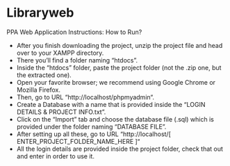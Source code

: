 # Libraryweb
PPA Web Application
Instructions: How to Run?
+ After you finish downloading the project, unzip the project file and head over to your XAMPP directory.
+ There you’ll find a folder naming “htdocs”.
+ Inside the “htdocs” folder, paste the project folder (not the .zip one, but the extracted one).
+ Open your favorite browser; we recommend using Google Chrome or Mozilla Firefox.
+ Then, go to URL “http://localhost/phpmyadmin“.
+ Create a Database with a name that is provided inside the “LOGIN DETAILS & PROJECT INFO.txt”.
+ Click on the “Import” tab and choose the database file (.sql) which is provided under the folder naming “DATABASE FILE”.
+ After setting up all these, go to URL “http://localhost/[ ENTER_PROJECT_FOLDER_NAME_HERE ]“
+ All the login details are provided inside the project folder, check that out and enter in order to use it.

